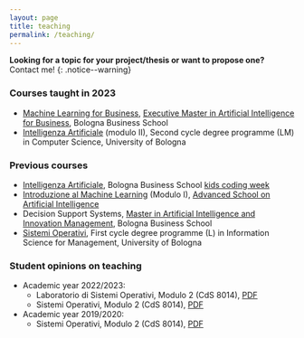 ```yaml
---
layout: page
title: teaching
permalink: /teaching/
---
```


**Looking for a topic for your project/thesis or want to propose one?** Contact me!
{: .notice--warning}

### Courses taught in 2023

<!-- * [Informatica](info-stat), First cycle degree programme (L) in Statistics, University of Bologna -->
* [Machine Learning for Business](ml-bbs), [Executive Master in Artificial Intelligence for Business](https://www.bbs.unibo.eu/master-executive/artificial-intelligence-for-business), Bologna Business School
* [Intelligenza Artificiale](ai-info) (modulo II), Second cycle degree programme (LM) in Computer Science, University of Bologna

### Previous courses

* [Intelligenza Artificiale](kids-coding-week), Bologna Business School [kids coding week](https://www.bbs.unibo.eu/kids-coding-week/)
* [Introduzione al Machine Learning](https://github.com/lozingaro/asai-er-ml) (Modulo I), [Advanced School on Artificial Intelligence](https://asai-er.github.io)
* Decision Support Systems, [Master in Artificial Intelligence and Innovation Management](https://www.bbs.unibo.eu/master-fulltime/digital-technology-management-artificial-intelligence-2), Bologna Business School
* [Sistemi Operativi](so-infoman), First cycle degree programme (L) in Information Science for Management, University of Bologna

### Student opinions on teaching

* Academic year 2022/2023:
  * Laboratorio di Sistemi Operativi, Modulo 2 (CdS 8014), [PDF](../assets/pdf/Resoconto-20222497664.pdf)
  * Sistemi Operativi, Modulo 2 (CdS 8014), [PDF](../assets/pdf/Resoconto-20222497120.pdf)
* Academic year 2019/2020:
  * Sistemi Operativi, Modulo 2 (CdS 8014), [PDF](../assets/pdf/Resoconto-20192460892.pdf)

<!-- ### Previous Years' Courses -->
